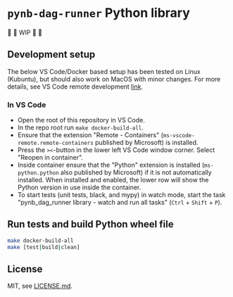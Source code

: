 # `pynb-dag-runner` Python library

🚧 🚧 WIP 🚧 🚧

## Development setup

The below VS Code/Docker based setup has been tested on Linux (Kubuntu), but should also work on MacOS with minor changes. For more details, see VS Code remote development [link](https://code.visualstudio.com/docs/remote/remote-overview).

### In VS Code
- Open the root of this repository in VS Code.
- In the repo root run `make docker-build-all`.
- Ensure that the extension "Remote - Containers" (`ms-vscode-remote.remote-containers` published by Microsoft) is installed.
- Press the `><`-button in the lower left VS Code window corner. Select "Reopen in container".
- Inside container ensure that the "Python" extension is installed (`ms-python.python` also published by Microsoft) if it is not automatically installed. When installed and enabled, the lower row will show the Python version in use inside the container.
- To start tests (unit tests, black, and mypy) in watch mode, start the task "pynb_dag_runner library - watch and run all tasks" (`Ctrl` + `Shift` + `P`).

## Run tests and build Python wheel file

```bash
make docker-build-all
make [test|build|clean]
```

## License

MIT, see [LICENSE.md](./LICENSE.md).
